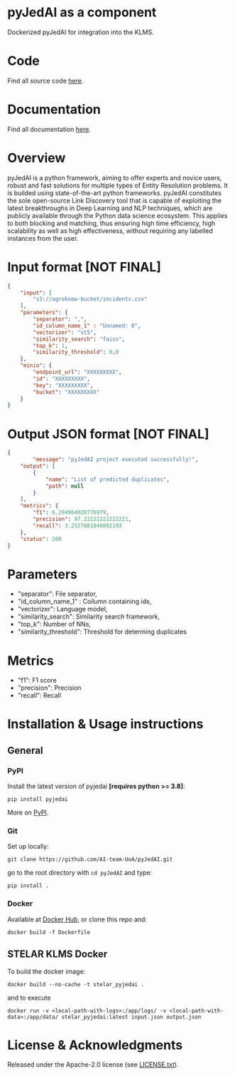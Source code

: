 # pyJedAI as a component
Dockerized pyJedAI for integration into the KLMS. 

# Code 

Find all source code [here](https://github.com/AI-team-UoA/pyJedAI/tree/main/src/pyjedai).

# Documentation

Find all documentation [here](https://pyjedai.readthedocs.io/).

# Overview​

pyJedAI is a python framework, aiming to offer experts and novice users, robust and fast solutions for multiple types of Entity Resolution problems. It is builded using state-of-the-art python frameworks. pyJedAI constitutes the sole open-source Link Discovery tool that is capable of exploiting the latest breakthroughs in Deep Learning and NLP techniques, which are publicly available through the Python data science ecosystem. This applies to both blocking and matching, thus ensuring high time efficiency, high scalability as well as high effectiveness, without requiring any labelled instances from the user.

# Input format​ [NOT FINAL]

```json
{
    "input": [
        "s3://agroknow-bucket/incidents.csv"
    ],
    "parameters": {
        "separator": ",",
        "id_column_name_1" : "Unnamed: 0",
        "vectorizer": "st5",
        "similarity_search": "faiss",
        "top_k": 1,
        "similarity_threshold": 0.9
    },
    "minio": {
        "endpoint_url": "XXXXXXXXX",
        "id": "XXXXXXXXX",
        "key": "XXXXXXXXX",
        "bucket": "XXXXXXXXX"
    }
}
```


# Output JSON format [NOT FINAL]

```json
{
        "message": "pyJedAI project executed successfully!",
    "output": [
        {
            "name": "List of predicted duplicates",
            "path": null
        }
    ],
    "metrics": {
        "f1": 6.294964028776979,
        "precision": 97.22222222222221,
        "recall": 3.2527881040892193
    },
    "status": 200
}
```


# Parameters​

- "separator": File separator,
- "id_column_name_1" : Coilumn containing ids,
- "vectorizer": Language model,
- "similarity_search": Similarity search framework,
- "top_k": Number of NNs,
- "similarity_threshold": Threshold for determing duplicates

# Metrics​

- "f1": F1 score
- "precision": Precision
- "recall": Recall

# Installation & Usage instructions​

## General

### PyPI
Install the latest version of pyjedai __[requires python >= 3.8]__:
```
pip install pyjedai
```
More on [PyPI](https://pypi.org/project/pyjedai).

### Git

Set up locally:
```
git clone https://github.com/AI-team-UoA/pyJedAI.git
```
go to the root directory with `cd pyJedAI` and type:
```
pip install .
```

### Docker

Available at [Docker Hub](https://hub.docker.com/r/aiteamuoa/pyjedai), or clone this repo and:
```
docker build -f Dockerfile
```

## STELAR KLMS Docker

To build the docker image:
```
docker build --no-cache -t stelar_pyjedai .
```

and to execute
```
docker run -v <local-path-with-logs>:/app/logs/ -v <local-path-with-data>:/app/data/ stelar_pyjedai:latest input.json output.json
```

# License & Acknowledgments​

Released under the Apache-2.0 license (see [LICENSE.txt](https://github.com/AI-team-UoA/pyJedAI/blob/main/LICENSE)).




